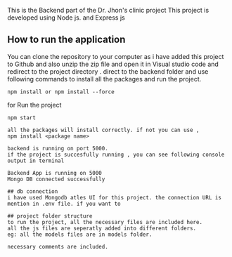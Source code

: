 This is the Backend part of the Dr. Jhon's clinic project
This project is developed using Node js. and Express js

## How to run the application
You can clone the repository to your computer as i have added this project to Github and also unzip the zip file and open it in Visual studio code and redirect to the project directory . 
direct to the  backend folder and use following commands to install all the packages and run the project.
```
npm install or npm install --force
```
 for Run the project
```
npm start

all the packages will install correctly. if not you can use ,
npm install <package name>

backend is running on port 5000.
if the project is succesfully running , you can see following console output in terminal 

Backend App is running on 5000
Mongo DB connected successfully

## db connection
i have used Mongodb atles UI for this project. the connection URL is mention in .env file. if you want to

## project folder structure
to run the project, all the necessary files are included here.
all the js files are seperatly added into different folders. 
eg: all the models files are in models folder.

necessary comments are included.



